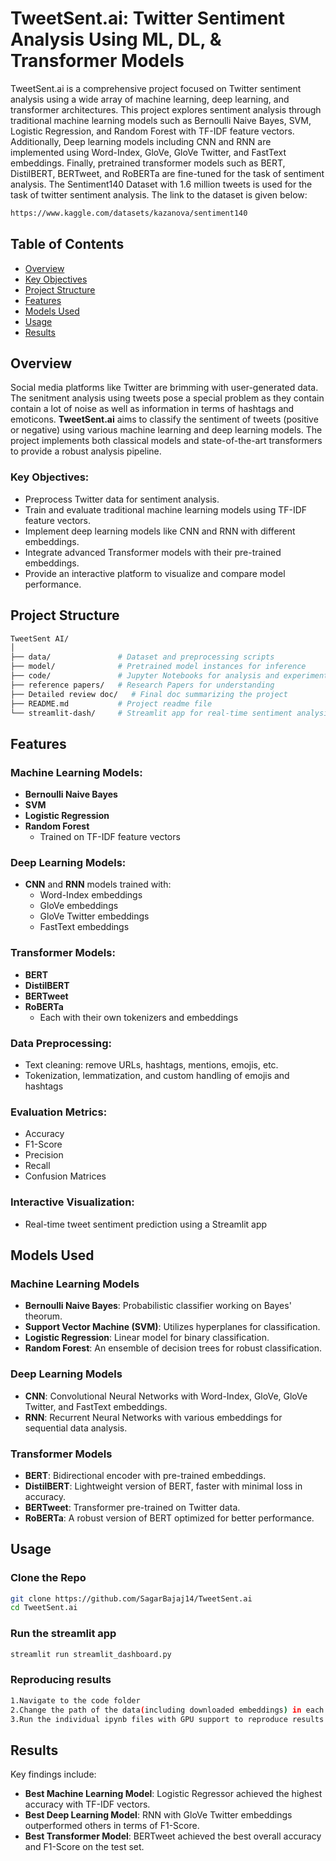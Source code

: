 # **TweetSent.ai: Twitter Sentiment Analysis Using ML, DL, & Transformer Models**

TweetSent.ai is a comprehensive project focused on Twitter sentiment analysis using a wide array of machine learning, deep learning, and transformer architectures. This project explores sentiment analysis through traditional machine learning models such as Bernoulli Naive Bayes, SVM, Logistic Regression, and Random Forest with TF-IDF feature vectors. Additionally, Deep learning models including CNN and RNN are implemented using Word-Index, GloVe, GloVe Twitter, and FastText embeddings. Finally, pretrained transformer models such as BERT, DistilBERT, BERTweet, and RoBERTa are fine-tuned for the task of sentiment analysis. The Sentiment140 Dataset with 1.6 million tweets is used for the task of twitter sentiment analysis. The link to the dataset is given below:

```bash
https://www.kaggle.com/datasets/kazanova/sentiment140
```

## Table of Contents
- [Overview](#overview)
- [Key Objectives](#key-objectives)
- [Project Structure](#project-structure)
- [Features](#features)
- [Models Used](#models-used)
- [Usage](#usage)
- [Results](#results)


## Overview
Social media platforms like Twitter are brimming with user-generated data. The senitment analysis using tweets pose a special problem as they contain contain a lot of noise as well as information in terms of hashtags and emoticons. **TweetSent.ai** aims to classify the sentiment of tweets (positive or negative) using various machine learning and deep learning models. The project implements both classical models and state-of-the-art transformers to provide a robust analysis pipeline.

### Key Objectives:
- Preprocess Twitter data for sentiment analysis.
- Train and evaluate traditional machine learning models using TF-IDF feature vectors.
- Implement deep learning models like CNN and RNN with different embeddings.
- Integrate advanced Transformer models with their pre-trained embeddings.
- Provide an interactive platform to visualize and compare model performance.

## Project Structure

```bash
TweetSent AI/
│
├── data/               # Dataset and preprocessing scripts
├── model/              # Pretrained model instances for inference
├── code/               # Jupyter Notebooks for analysis and experiments
├── reference papers/   # Research Papers for understanding
├── Detailed review doc/   # Final doc summarizing the project
├── README.md           # Project readme file
└── streamlit-dash/     # Streamlit app for real-time sentiment analysis
```

## Features

### Machine Learning Models:
- **Bernoulli Naive Bayes**
- **SVM**
- **Logistic Regression**
- **Random Forest**
  - Trained on TF-IDF feature vectors

### Deep Learning Models:
- **CNN** and **RNN** models trained with:
  - Word-Index embeddings
  - GloVe embeddings
  - GloVe Twitter embeddings
  - FastText embeddings

### Transformer Models:
- **BERT**
- **DistilBERT**
- **BERTweet**
- **RoBERTa**
  - Each with their own tokenizers and embeddings

### Data Preprocessing:
- Text cleaning: remove URLs, hashtags, mentions, emojis, etc.
- Tokenization, lemmatization, and custom handling of emojis and hashtags

### Evaluation Metrics:
- Accuracy
- F1-Score
- Precision
- Recall
- Confusion Matrices

### Interactive Visualization:
- Real-time tweet sentiment prediction using a Streamlit app

## Models Used

### Machine Learning Models
- **Bernoulli Naive Bayes**: Probabilistic classifier working on Bayes' theorum.
- **Support Vector Machine (SVM)**: Utilizes hyperplanes for classification.
- **Logistic Regression**: Linear model for binary classification.
- **Random Forest**: An ensemble of decision trees for robust classification.

### Deep Learning Models
- **CNN**: Convolutional Neural Networks with Word-Index, GloVe, GloVe Twitter, and FastText embeddings.
- **RNN**: Recurrent Neural Networks with various embeddings for sequential data analysis.

### Transformer Models
- **BERT**: Bidirectional encoder with pre-trained embeddings.
- **DistilBERT**: Lightweight version of BERT, faster with minimal loss in accuracy.
- **BERTweet**: Transformer pre-trained on Twitter data.
- **RoBERTa**: A robust version of BERT optimized for better performance.

## Usage

### Clone the Repo
```bash
git clone https://github.com/SagarBajaj14/TweetSent.ai
cd TweetSent.ai
```
### Run the streamlit app
```bash
streamlit run streamlit_dashboard.py
```
### Reproducing results
```bash
1.Navigate to the code folder
2.Change the path of the data(including downloaded embeddings) in each ipynb file to the processed csv given in the data folder(already done for the transformer models)
3.Run the individual ipynb files with GPU support to reproduce results
```

## Results
Key findings include:

- **Best Machine Learning Model**: Logistic Regressor achieved the highest accuracy with TF-IDF vectors.
- **Best Deep Learning Model**: RNN with GloVe Twitter embeddings outperformed others in terms of F1-Score.
- **Best Transformer Model**: BERTweet achieved the best overall accuracy and F1-Score on the test set.



